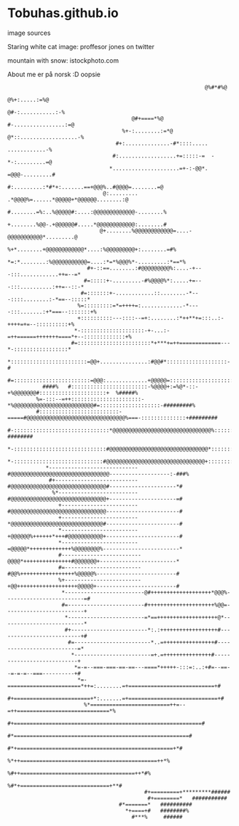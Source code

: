 # Tobuhas.github.io



image sources

Staring white cat image: proffesor jones on twitter

mountain with snow: istockphoto.com



About me er på norsk :D oopsie

                             
                                                                                                       
                                                                  @%#*#%@                                     
                                                               @%+:.....:=%@                                  
                                                            @#-:...........:-%                                
                                           @#+====*%@      #-................:=@                              
                                        %+-:........:=*@ @*::..................-%                             
                                      #+:..............-#*::::..... ............-%                            
                                     #:..................+=:::::-=  -*-:.........=@                           
                                    *.....................=+-:-@@*. =@@@-.........#                           
                                   #:.........:*#*+:.......==+@@@%..#@@@@=........=@                          
                                  @:......... .*@@@@%=......*@@@@@+*@@@@@@........:@                          
                                  #........=%:..%@@@@@#:....:@@@@@@@@@@@@@-........%                          
                                  +........%@@-.+@@@@@@#.....*@@@@@@@@@@@@:........#                          
                                 @+........%@@@@@@@@@@@@=....-@@@@@@@@@@@*.........@                          
                                %+*........+@@@@@@@@@@@@*....:%@@@@@@@@@+:........=#%                         
                               *=:*........:%@@@@@@@@@@@=....:*=*%@@@%*-.........:*==*%                       
                             #+-::==........:#@@@@@@@@@%:....-+---:::............++=--=*                      
                            #=:::::+-.........-#%@@@@%*:.....+=---:::..........:++=--::-*                     
                           #=:::::::+-............::........-*---::::........:-*==--:::::*                    
                          %=:::::::::=*=++++=:.............-*----:::.......:+*===--:::::::+%                  
                          +::::::::::---::::--=+:........:*++**+=:::..:-++++=+=--::::::::::+%                 
                         *-::::::::::::::::::::-+-...:-=++======+++++++====*+--:::::::::::::+%                
                        #=:::::::::::::::::::::::*+***+=++=============---*-:::::::::::::::::*                
                        *::::::::::::::::::::::::=@@+...............:#@@#*:::::::::::::::::::-#               
                       #=::::::::::::::::::::::::=@@@:.............+@@@@@=::::::::::::::::::::=#              
               ####%   #::::::::::::::::::::::::-%@@@@+:=%@*-::-+%@@@@@@@#:::::::::::::::::::::+  %#####%     
             %=-:::--=++::::::::::::::::::::::-*%@@@@@@@@@@@@@@@@@@@@@@@@@#=:::::::::::::::::::-#########%    
             #:::::::::::::::::::::::::-=====#@@@@@@@@@@@@@@@@@@@@@@@@@@@@@@@%===-::::::::::::::+#########    
             #-::::::::::::::::::::::::::::::*@@@@@@@@@@@@@@@@@@@@@@@@@@@@@@@%::::::::::::::::::-########     
              *-:::::::::::::::::::::::::::::#@@@@@@@@@@@@@@@@@@@@@@@@@@@@@@@*:::::::::::::::::::*######      
               *-::::::::::::::::::::::::::::#@@@@@@@@@@@@@@@@@@@@@@@@@@@@@@@+:::::::::::::::::::=#####       
                *----------------------------#@@@@@@@@@@@@@@@@@@@@@@@@@@@@@@@-------------------:-###%        
                 #+--------------------------#@@@@@@@@@@@@@@@@@@@@@@@@@@@@@@#---------------------*#          
                  %*-------------------------#@@@@@@@@@@@@@@@@@@@@@@@@@@@@@@+---------------------=#          
                    +------------------------#@@@@@@@@@@@@@@@@@@@@@@@@@@@@@@-----------------------#          
                    +------------------------*@@@@@@@@@@@@@@@@@@@@@@@@@@@@@#-----------------------#          
                    *------------------------+@@@@@@%++++++*+++#@@@@@@@@@@@+-----------------------#          
                    *------------------------=@@@@@*+++++++++++++%@@@@@@@@%------------------------*          
                    #-------------------------@@@@*+++++++++++++++#@@@@@@@+------------------------*          
                    #=------------------------#@@%+++++++++++++++++%@@@@@%-------------------------#          
                    %+------------------------+@@+++++++++++++++++++@@@@@+-------------------------#          
                     *-------------------------@#+++++++++++++++++++*@@@%-------------------------=#          
                     #=------------------------#+++++++++++++++++++++%@@=-------------------------+           
                      *------------------------=*==+++++++++++++++++++@*--------------------------*           
                      #+------------------------*:.:++++++++++++++++++#--------------------------+#           
                       #=------------------------*..=++++++++++++++++#--------------------------=*            
                        *------------------------=+.=+++++++++++++++#---------------------------+             
                         *=-=--===-===-==-==---====*+++++-:::=:..:+#=--==--=-=-=--===----------+#             
                          *=-=======================*++=:........=+===========================+#              
                           #+========================+*:.......=+============================+#               
                            %*=========================++=--=++=============================*%                
                              #+===========================================================#                  
                                #*=======================================================#                    
                                  #*+=================================================+*#                     
                                    %*++===========================================++*%                       
                                       %#++====================================++*#%                          
                                           %#*+============================+**#                               
                                               #+=========+*********######                                    
                                                #+========*   ###########                                     
                                       #*=======*   ##########                                      
                                         *+====+#   ########%                                       
                                           #***%     ######                                         
                                                                                                    
                                                                                                    
                                                                                                       
